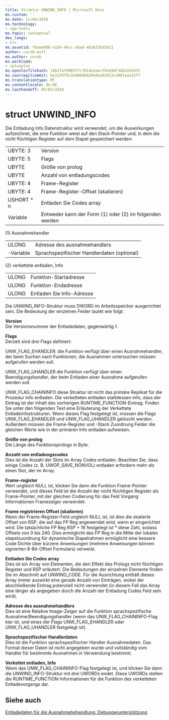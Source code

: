 ```yaml
---
title: Struktur UNWIND_INFO | Microsoft Docs
ms.custom: ''
ms.date: 11/04/2016
ms.technology:
- cpp-tools
ms.topic: conceptual
dev_langs:
- C++
ms.assetid: f0aee906-a1b9-44cc-a8ad-463637bd5411
author: corob-msft
ms.author: corob
ms.workload:
- cplusplus
ms.openlocfilehash: 14b17a79905ffc7814e2aecf92e90f3db526453f
ms.sourcegitcommit: be2a7679c2bd80968204dee03d13ca961eaa31ff
ms.translationtype: MT
ms.contentlocale: de-DE
ms.lasthandoff: 05/03/2018
---
```

# <a name="struct-unwindinfo"></a>struct UNWIND_INFO
Die Entladung Info Datenstruktur wird verwendet, um die Auswirkungen aufzeichnet, die eine Funktion weist auf den Stack-Pointer und, in dem die nicht flüchtigen Register auf dem Stapel gespeichert werden:  
  
|||  
|-|-|  
|UBYTE: 3|Version|  
|UBYTE: 5|Flags|  
|UBYTE|Größe von prolog|  
|UBYTE|Anzahl von entladungscodes|  
|UBYTE: 4|Frame-Register|  
|UBYTE: 4|Frame-Register-Offset (skalieren)|  
|USHORT * n|Entladen Sie Codes array|  
|Variable|Entweder kann der Form (1) oder (2) im folgenden werden|  
  
 (1) Ausnahmehandler  
  
|||  
|-|-|  
|ULONG|Adresse des ausnahmehandlers|  
|-Variable|Sprachspezifischer Handlerdaten (optional)|  
  
 (2) verkettete entladen, Info  
  
|||  
|-|-|  
|ULONG|Funktion-Startadresse|  
|ULONG|Funktion-Endadresse|  
|ULONG|Entladen Sie Info-Adresse|  
  
 Die UNWIND_INFO-Struktur muss DWORD im Arbeitsspeicher ausgerichtet sein. Die Bedeutung der einzelnen Felder lautet wie folgt:  
  
 **Version**  
 Die Versionsnummer der Entladedaten, gegenwärtig 1.  
  
 **Flags**  
 Derzeit sind drei Flags definiert:  
  
 UNW_FLAG_EHANDLER: die Funktion verfügt über einen Ausnahmehandler, der beim Suchen nach Funktionen, die Ausnahmen untersuchen müssen aufgerufen werden soll.  
  
 UNW_FLAG_UHANDLER die Funktion verfügt über einen Beendigungshandler, der beim Entladen einer Ausnahme aufgerufen werden soll.  
  
 UNW_FLAG_CHAININFO diese Struktur ist nicht das primäre Replikat für die Prozedur Info entladen. Die verketteten entladen stattdessen Info, dass der Eintrag ist der Inhalt des vorherigen RUNTIME_FUNCTION-Eintrag. Finden Sie unter den folgenden Text eine Erläuterung der Verkettete Entladeinfostrukturen. Wenn dieses Flag festgelegt ist, müssen die Flags UNW_FLAG_EHANDLER und UNW_FLAG_UHANDLER gelöscht werden. Außerdem müssen die Frame-Register und -Stack Zuordnung Felder die gleichen Werte wie in der primären Info entladen aufweisen.  
  
 **Größe von prolog**  
 Die Länge des Funktionsprologs in Byte.  
  
 **Anzahl von entladungscodes**  
 Dies ist die Anzahl der Slots im Array Codes entladen. Beachten Sie, dass einige Codes (z. B. UWOP_SAVE_NONVOL) entladen erfordern mehr als einen Slot, der im Array.  
  
 **Frame-register**  
 Wert ungleich NULL ist, klicken Sie dann die Funktion Frame-Pointer verwendet, und dieses Feld ist die Anzahl der nicht flüchtigen Register als Frame-Pointer, mit der gleichen Codierung für das Feld Vorgang Informationen Framezeiger verwendet.  
  
 **Frame registrieren Offset (skalieren)**  
 Wenn der Frame-Register-Feld ungleich NULL ist, ist dies die skalierte Offset von RSP, die auf das FP Reg angewendet wird, wenn er eingerichtet wird. Die tatsächliche FP Reg RSP + 16 festgelegt ist * diese Zahl, sodass Offsets von 0 bis 240. Dies ermöglicht das FP Reg in die Mitte der lokalen stapelzuordnung für dynamische Stapelrahmen ermöglicht eine bessere Code Dichte über kürzere Anweisungen (mehrere Anweisungen können signierten 8-Bit-Offset Formulars) verweist.  
  
 **Entladen Sie Codes array**  
 Dies ist ein Array von Elementen, die den Effekt des Prologs nicht flüchtigen Register und RSP erläutert. Die Bedeutungen der einzelnen Elemente finden Sie im Abschnitt auf UNWIND_CODE. Für die Ausrichtung enthält dieses Array immer auswirkt eine gerade Anzahl von Einträgen, wobei der abschließende Eintrag potenziell nicht verwendet (in diesem Fall das Array eine länger als angegeben durch die Anzahl der Entladung Codes Feld sein wird).  
  
 **Adresse des ausnahmehandlers**  
 Dies ist eine Relative Image-Zeiger auf die Funktion sprachspezifische Ausnahme/Beendigungshandler (wenn das UNW_FLAG_CHAININFO-Flag klar ist, und eines der Flags UNW_FLAG_EHANDLER oder UNW_FLAG_UHANDLER festgelegt ist).  
  
 **Sprachspezifischer Handlerdaten**  
 Dies ist die Funktion sprachspezifischer Handler Ausnahmedaten. Das Format dieser Daten ist nicht angegeben wurde und vollständig vom Handler für bestimmte Ausnahmen in Verwendung bestimmt.  
  
 **Verkettet entladen, Info**  
 Wenn das UNW_FLAG_CHAININFO-Flag festgelegt ist, und klicken Sie dann die UNWIND_INFO-Struktur mit drei UWORDs endet.  Diese UWORDs stellen die RUNTIME_FUNCTION-Informationen für die Funktion des verketteten Entladevorgangs dar.  
  
## <a name="see-also"></a>Siehe auch  
 [Entladedaten für die Ausnahmebehandlung, Debuggerunterstützung](../build/unwind-data-for-exception-handling-debugger-support.md)